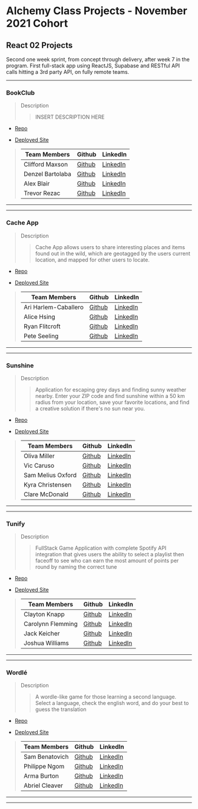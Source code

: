 




# Alchemy Class Projects - November 2021 Cohort

## React 02 Projects

Second one week sprint, from concept through delivery, after week 7 in the program.  First full-stack app using ReactJS, Supabase and RESTful API calls hitting a 3rd party API, on fully remote teams.
___

### BookClub

> Description 
>> INSERT DESCRIPTION HERE

* [Repo](https://github.com/alex-i-blair/BookBound)

* [Deployed Site](https://frosty-murdock-a43b9f.netlify.app/)

>| Team Members  | Github  | LinkedIn  |
>|---|---|---|
>| Clifford Maxson | [Github]()   | [LinkedIn]()   |
>| Denzel Bartolaba |  [Github]()  |  [LinkedIn]()  |
>| Alex Blair |  [Github]()  |  [LinkedIn]()  |
>| Trevor Rezac |  [Github]()  |  [LinkedIn]()  |

___
___

### Cache App

> Description 
>> Cache App allows users to share interesting places and items found out in the wild, which are geotagged by the users current location, and mapped for other users to locate.

* [Repo](https://github.com/alicehsing/cache-app)

* [Deployed Site](https://cache-app.netlify.app/cachelist)

>| Team Members  | Github  | LinkedIn  |
>|---|---|---|
>| Ari Harlem-Caballero | [Github]()   | [LinkedIn]()   |
>| Alice Hsing |  [Github]()  |  [LinkedIn]()  |
>| Ryan Flitcroft |  [Github]()  |  [LinkedIn]()  |
>| Pete Seeling |  [Github]()  |  [LinkedIn]()  |

___
___ 
### Sunshine

> Description 
>> Application for escaping grey days and finding sunny weather nearby. Enter your ZIP code and find sunshine within a 50 km radius from your location, save your favorite locations, and find a creative solution if there's no sun near you.

* [Repo](https://github.com/oliviaamiller/sunshine)

* [Deployed Site](https://sunshine2.netlify.app/)

>| Team Members  | Github  | LinkedIn  |
>|---|---|---|
>| Oliva Miller | [Github]()   | [LinkedIn]()   |
>| Vic Caruso | [Github]()  |  [LinkedIn]()  |
>| Sam Melius Oxford | [Github]()  |  [LinkedIn]()  |
>| Kyra Christensen |  [Github]()  |  [LinkedIn]()  |
>| Clare McDonald |  [Github]()  |  [LinkedIn]()  |

___
___

### Tunify

> Description 
>> FullStack Game Application with complete Spotify API integration that gives users the ability to select a playlist then faceoff to see who can earn the most amount of points per round by naming the correct tune

* [Repo](https://github.com/joshua360x/name-that-tune)

* [Deployed Site](https://tunify-5fb407.netlify.app/)

>| Team Members  | Github  | LinkedIn  |
>|---|---|---|
>| Clayton Knapp | [Github]()   | [LinkedIn]()   |
>| Carolynn Flemming | [Github]()  |  [LinkedIn]()  |
>| Jack Keicher | [Github]()  |  [LinkedIn]()  |
>| Joshua Williams |  [Github]()  |  [LinkedIn]()  |

___
___

### Wordlé

> Description 
>> A wordle-like game for those learning a second language. Select a language, check the english word, and do your best to guess the translation

* [Repo](https://github.com/WordleApp/wordleapp)

* [Deployed Site](https://wordleapp.netlify.app/)

>| Team Members  | Github  | LinkedIn  |
>|---|---|---|
>| Sam Benatovich | [Github]()   | [LinkedIn]()   |
>| Philippe Ngom | [Github]()  |  [LinkedIn]()  |
>| Arma Burton | [Github]()  |  [LinkedIn]()  |
>| Abriel Cleaver |  [Github]()  |  [LinkedIn]()  |

___
___


